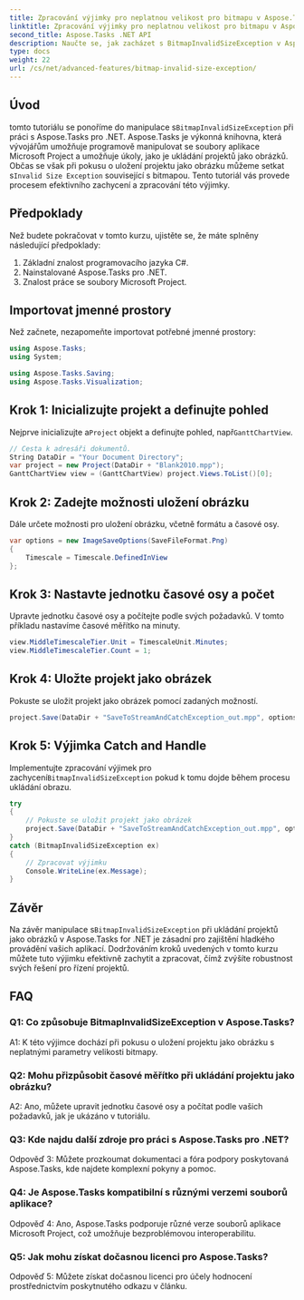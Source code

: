 ```yaml
---
title: Zpracování výjimky pro neplatnou velikost pro bitmapu v Aspose.Tasks
linktitle: Zpracování výjimky pro neplatnou velikost pro bitmapu v Aspose.Tasks
second_title: Aspose.Tasks .NET API
description: Naučte se, jak zacházet s BitmapInvalidSizeException v Aspose.Tasks for .NET při ukládání projektů jako obrázků. Komplexní výukový program s návodem krok za krokem.
type: docs
weight: 22
url: /cs/net/advanced-features/bitmap-invalid-size-exception/
---
```

## Úvod

 tomto tutoriálu se ponoříme do manipulace s`BitmapInvalidSizeException` při práci s Aspose.Tasks pro .NET. Aspose.Tasks je výkonná knihovna, která vývojářům umožňuje programově manipulovat se soubory aplikace Microsoft Project a umožňuje úkoly, jako je ukládání projektů jako obrázků. Občas se však při pokusu o uložení projektu jako obrázku můžeme setkat s`Invalid Size Exception` související s bitmapou. Tento tutoriál vás provede procesem efektivního zachycení a zpracování této výjimky.

## Předpoklady

Než budete pokračovat v tomto kurzu, ujistěte se, že máte splněny následující předpoklady:
1. Základní znalost programovacího jazyka C#.
2. Nainstalované Aspose.Tasks pro .NET.
3. Znalost práce se soubory Microsoft Project.

## Importovat jmenné prostory

Než začnete, nezapomeňte importovat potřebné jmenné prostory:
```csharp
using Aspose.Tasks;
using System;

using Aspose.Tasks.Saving;
using Aspose.Tasks.Visualization;

```

## Krok 1: Inicializujte projekt a definujte pohled

 Nejprve inicializujte a`Project` objekt a definujte pohled, např`GanttChartView`.

```csharp
// Cesta k adresáři dokumentů.
String DataDir = "Your Document Directory";
var project = new Project(DataDir + "Blank2010.mpp");
GanttChartView view = (GanttChartView) project.Views.ToList()[0];
```

## Krok 2: Zadejte možnosti uložení obrázku

Dále určete možnosti pro uložení obrázku, včetně formátu a časové osy.

```csharp
var options = new ImageSaveOptions(SaveFileFormat.Png)
{
    Timescale = Timescale.DefinedInView
};
```

## Krok 3: Nastavte jednotku časové osy a počet

Upravte jednotku časové osy a počítejte podle svých požadavků. V tomto příkladu nastavíme časové měřítko na minuty.

```csharp
view.MiddleTimescaleTier.Unit = TimescaleUnit.Minutes;
view.MiddleTimescaleTier.Count = 1;
```

## Krok 4: Uložte projekt jako obrázek

Pokuste se uložit projekt jako obrázek pomocí zadaných možností.

```csharp
project.Save(DataDir + "SaveToStreamAndCatchException_out.mpp", options);
```

## Krok 5: Výjimka Catch and Handle

 Implementujte zpracování výjimek pro zachycení`BitmapInvalidSizeException` pokud k tomu dojde během procesu ukládání obrazu.

```csharp
try
{
    // Pokuste se uložit projekt jako obrázek
    project.Save(DataDir + "SaveToStreamAndCatchException_out.mpp", options);
}
catch (BitmapInvalidSizeException ex)
{
    // Zpracovat výjimku
    Console.WriteLine(ex.Message);
}
```

## Závěr

 Na závěr manipulace s`BitmapInvalidSizeException` při ukládání projektů jako obrázků v Aspose.Tasks for .NET je zásadní pro zajištění hladkého provádění vašich aplikací. Dodržováním kroků uvedených v tomto kurzu můžete tuto výjimku efektivně zachytit a zpracovat, čímž zvýšíte robustnost svých řešení pro řízení projektů.

## FAQ

### Q1: Co způsobuje BitmapInvalidSizeException v Aspose.Tasks?

A1: K této výjimce dochází při pokusu o uložení projektu jako obrázku s neplatnými parametry velikosti bitmapy.

### Q2: Mohu přizpůsobit časové měřítko při ukládání projektu jako obrázku?

A2: Ano, můžete upravit jednotku časové osy a počítat podle vašich požadavků, jak je ukázáno v tutoriálu.

### Q3: Kde najdu další zdroje pro práci s Aspose.Tasks pro .NET?

Odpověď 3: Můžete prozkoumat dokumentaci a fóra podpory poskytovaná Aspose.Tasks, kde najdete komplexní pokyny a pomoc.

### Q4: Je Aspose.Tasks kompatibilní s různými verzemi souborů aplikace?

Odpověď 4: Ano, Aspose.Tasks podporuje různé verze souborů aplikace Microsoft Project, což umožňuje bezproblémovou interoperabilitu.

### Q5: Jak mohu získat dočasnou licenci pro Aspose.Tasks?

Odpověď 5: Můžete získat dočasnou licenci pro účely hodnocení prostřednictvím poskytnutého odkazu v článku.
